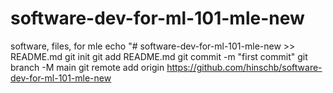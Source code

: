 # software-dev-for-ml-101-mle-new
software, files, for mle
echo "# software-dev-for-ml-101-mle-new  >> README.md
git  init
git  add  README.md
git  commit -m "first commit"
git  branch  -M  main
git  remote  add origin  https://github.com/hinschb/software-dev-for-ml-101-mle-new
